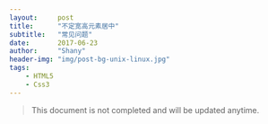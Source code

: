 ```yaml
---
layout:     post
title:      "不定宽高元素居中"
subtitle:   "常见问题"
date:       2017-06-23
author:     "Shany"
header-img: "img/post-bg-unix-linux.jpg"
tags:
    - HTML5
    - Css3
---
```


> This document is not completed and will be updated anytime.

